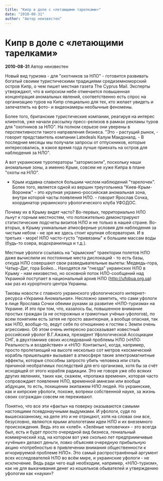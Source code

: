 ```yaml
---
title: "Кипр в доле с «летающими тарелками»"
date: "2010-08-31"
author: "Автор неизвестен"
---
```


# Кипр в доле с «летающими тарелками»

**2010-08-31** Автор неизвестен

Новый вид туризма - для "охотников за НЛО" - готовится развивать богатый своими туристическими традициями средиземноморский остров Кипр, о чем пишет местная газета The Cyprus Mail. Эксперты утверждают, что в кипрском небе отмечается повышенная концентрация аномальных явлений, соответственно есть спрос на организацию туров на Кипр специально для тех, кто желает увидеть и запечатлеть на фото- и видеокамеры необычные феномены.

Более того, британские туристические компании, реагируя на интерес клиентов, уже начали рассылку пресс-релизов в рамках рекламы туров для "охотников за НЛО". На полном серьезе они уверены в перспективности такого направления бизнеса. "Это - растущий рынок, - говорит представитель компании Latedeals Калум Макдоналд. - В последние месяцы мы получали запросы от отпускников, которые интересовались, в какое время года лучше приехать на остров для наблюдения за НЛО".

А вот украинские туроператоры "затормозили", поскольку наши аномальные зоны, а именно Крым, совсем не хуже Кипра в плане "охоты на НЛО".

- Крым издавна славился большим числом наблюдений "тарелочек". Более того, является одной из вершин треугольника "Киев-Крым-Воронеж" - это крупная украино-российская аномальная зона, внутри которой часты появления НЛО. - говорит Ярослав Сочка, координатор украинского уфологического клуба УФОДОС.

Почему их в Крыму видят часто? Во-первых, территориально НЛО льнут к горным местностям, что положительно демонстрируют статистические подсчеты визитов НЛО и не только в нашей стране. Во-вторых, в Крыму уникальные атмосферные условия для наблюдения за чистым небом - не зря же здесь стоит крупная обсерватория. И в третьих - море! НЛО часто-густо "привязаны" к большим массам воды (будь-то озера, водохранилища и т.д.).

Местные уфологи ссылаясь на "крымские" траектории полетов НЛО даже вычислили их постоянные места дислокаций - то есть базы, откуда НЛО совершают свои разведывательные вылеты: Медведь-гора, Чатыр-Даг, гора Бойко... Находятся ли "гнезда" украинских НЛО в Крыму - нам неизвестно, но основной поток НЛО-сообщений над Украиной поступает в национальный архив НЛО (http://ufobua.org.ua) как раз из курортного центра Украины.

Таковы новости с главного украинского уфологического интернет-ресурса «Украина Аномальная». Несложно заметить, что сами уфологи в лице Ярослава Сочки обеими руками за развитие «НЛО-туризма» на Украине. И это при том, что, казалось бы, повышенное внимание простых граждан (а не осторожных и грамотных учёных-уфологов), по всем понятиям есть затея не просто авантюрная, а вообще опасная, так как НЛО, вообще-то, ведут себя по отношению к гостям с Земли очень агрессивно. Об этом очень интересно рассказывает известный российский уфолог В.Г.Ажажа, президент Уфологической Ассоциации СНГ, в двухтомнике своих исследований проблемы НЛО («НЛО: Реальность и воздействие» и «НЛО: Контакты»), когда, например, просто пролетающий на высоте несколько сот метров «космический корабль пришельцев» вызывает в атмосфере такие электромагнитные эффекты, которые способны запросто убить человека или стать причиной необратимых последствий для его организма, хотя бы за счёт исходящей от этого корабля радиации. Это не говоря уже обо всяких других явлениях, таких как, скажем, «пропажа времени», которая часто сопровождает появление НЛО, временной амнезии или вообще абдукции, то есть, похищении экипажем НЛО людей. Но украинские, как и кипрские уфологи, похоже, вопреки собственной науке, за жизнь своих сограждан совсем не переживают.

Понятно, что все эти «факты» на поверку оказываются самыми настоящими псевдонаучными выдумками. И уфологи, судя по вышесказанному, на деле это и не отрицают, хотя на словах они все, безусловно, являются ярыми апологетами идеи НЛО и их внеземного происхождения. Ведь это их «хлеб». «Зелёные человечки» - это всегда был, есть и будет просто очередной вид бизнеса, гениальный коммерческий ход, на котором вот уже сколько лет предприимчивые «учёные» делают деньги, ловко объясняя очередную прибыльную акцию «потребностью в привлечении внимания общественности к игнорируемой проблеме НЛО». Это самый распространённый аргумент всех исследователей НЛО во всём мире, и украинские уфологи - не исключение. Ведь ради чего ещё необходим, например, «НЛО-туризм», как не для выкачивания денег из кошельков обывателей и утверждению уфологии как «науки»?
